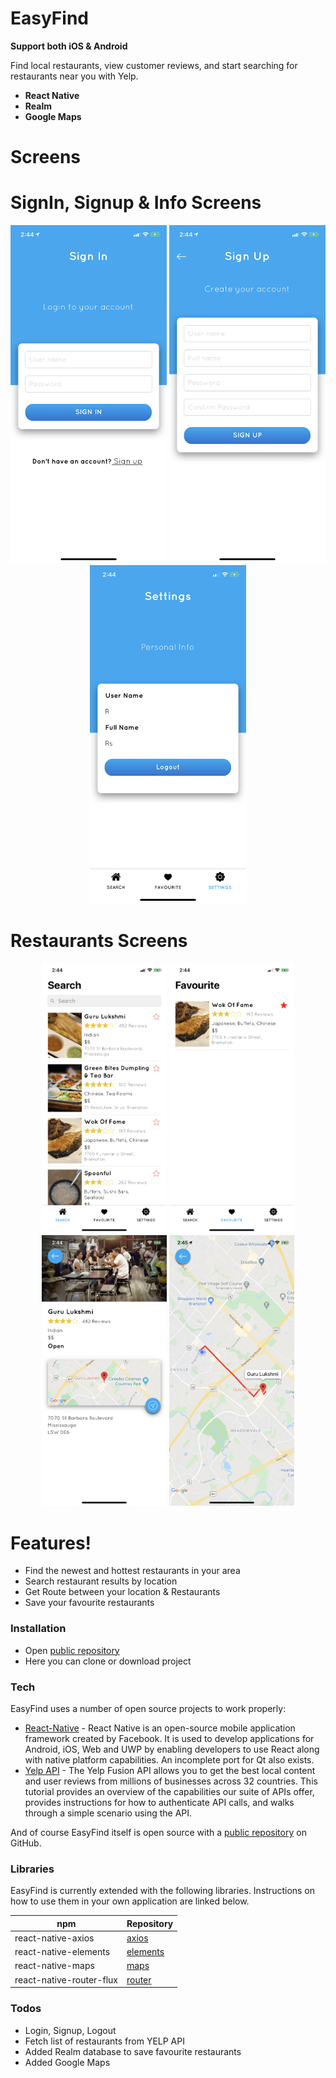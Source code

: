 # EasyFind

**Support both iOS & Android**

Find local restaurants, view customer reviews, and start searching for restaurants near you with Yelp.
  - **React Native**
  - **Realm**
  - **Google Maps**

# Screens
 
# SignIn, Signup & Info Screens
<p align="center">
  <img src="Images/login.png" width= 250>   <img src="Images/signup.png" width= 250>        <img src="Images/settings.png" width= 250>
 </p>

# Restaurants Screens
<p align="center">
  <img src="Images/search.png" width= 200>      <img src="Images/fav.png" width= 200>       <img src="Images/detail.png" width= 200>      <img src="Images/map.png" width= 200> 
 </p>
      
#  Features!

  - Find the newest and hottest restaurants in your area
  - Search restaurant results by location
  - Get Route between your location & Restaurants
  - Save your favourite restaurants
  
### Installation

 - Open  [public repository][git]
 - Here you can clone or download project

### Tech

EasyFind uses a number of open source projects to work properly:

* [React-Native] - React Native is an open-source mobile application framework created by Facebook. It is used to develop applications for Android, iOS, Web and UWP by enabling developers to use React along with native platform capabilities. An incomplete port for Qt also exists.
* [Yelp API] - The Yelp Fusion API allows you to get the best local content and user reviews from millions of businesses across 32 countries. This tutorial provides an overview of the capabilities our suite of APIs offer, provides instructions for how to authenticate API calls, and walks through a simple scenario using the API.

And of course EasyFind itself is open source with a [public repository][git] on GitHub.

### Libraries

EasyFind is currently extended with the following libraries. Instructions on how to use them in your own application are linked below.

| npm | Repository |
| ------ | ------ |
| react-native-axios | [axios] |
| react-native-elements | [elements] |
| react-native-maps | [maps] |
| react-native-router-flux | [router] |

### Todos

- Login, Signup, Logout
- Fetch list of restaurants from YELP API
- Added Realm database to save favourite restaurants
- Added Google Maps


[//]: # (These are reference links used in the body of this note and get stripped out when the markdown processor does its job. There is no need to format nicely because it shouldn't be seen. Thanks SO - http://stackoverflow.com/questions/4823468/store-comments-in-markdown-syntax)

   [git]: <https://github.com/RamaniOS/EasyFind_Cross-Platform.git>
   [react-native]: <https://reactnative.dev/>
   [yelp API]: <https://www.yelp.com/developers/v3/manage_app>
   [axios]: <https://www.npmjs.com/package/react-native-axios>
   [elements]: <https://react-native-elements.github.io/react-native-elements/docs/getting_started.html>
   [maps]: <https://github.com/react-native-community/react-native-maps>
   [router]: <https://github.com/aksonov/react-native-router-flux/blob/master/docs/API.mdt>
   
   
   
